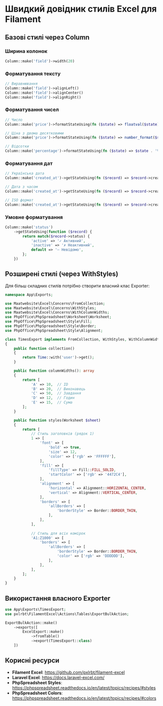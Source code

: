 # Швидкий довідник стилів Excel для Filament

## Базові стилі через Column

### Ширина колонок
```php
Column::make('field')->width(20)
```

### Форматування тексту
```php
// Виравнювання
Column::make('field')->alignLeft()
Column::make('field')->alignCenter()
Column::make('field')->alignRight()
```

### Форматування чисел
```php
// Число
Column::make('price')->formatStateUsing(fn ($state) => floatval($state))

// Ціна з двома десятковими
Column::make('price')->formatStateUsing(fn ($state) => number_format($state, 2, '.', ''))

// Відсотки
Column::make('percentage')->formatStateUsing(fn ($state) => $state . '%')
```

### Форматування дат
```php
// Українська дата
Column::make('created_at')->getStateUsing(fn ($record) => $record->created_at?->format('d.m.Y'))

// Дата з часом
Column::make('created_at')->getStateUsing(fn ($record) => $record->created_at?->format('d.m.Y H:i:s'))

// ISO формат
Column::make('created_at')->getStateUsing(fn ($record) => $record->created_at?->toDateTimeString())
```

### Умовне форматування
```php
Column::make('status')
    ->getStateUsing(function ($record) {
        return match($record->status) {
            'active' => '✓ Активний',
            'inactive' => '✗ Неактивний',
            default => '– Невідомо',
        };
    })
```

## Розширені стилі (через WithStyles)

Для більш складних стилів потрібно створити власний клас Exporter:

```php
namespace App\Exports;

use Maatwebsite\Excel\Concerns\FromCollection;
use Maatwebsite\Excel\Concerns\WithStyles;
use Maatwebsite\Excel\Concerns\WithColumnWidths;
use PhpOffice\PhpSpreadsheet\Worksheet\Worksheet;
use PhpOffice\PhpSpreadsheet\Style\Fill;
use PhpOffice\PhpSpreadsheet\Style\Border;
use PhpOffice\PhpSpreadsheet\Style\Alignment;

class TimesExport implements FromCollection, WithStyles, WithColumnWidths
{
    public function collection()
    {
        return Time::with('user')->get();
    }

    public function columnWidths(): array
    {
        return [
            'A' => 10,  // ID
            'B' => 20,  // Виконавець
            'C' => 50,  // Завдання
            'D' => 12,  // Годин
            'E' => 15,  // Сума
        ];
    }

    public function styles(Worksheet $sheet)
    {
        return [
            // Стиль заголовків (рядок 1)
            1 => [
                'font' => [
                    'bold' => true,
                    'size' => 12,
                    'color' => ['rgb' => 'FFFFFF'],
                ],
                'fill' => [
                    'fillType' => Fill::FILL_SOLID,
                    'startColor' => ['rgb' => '4472C4'],
                ],
                'alignment' => [
                    'horizontal' => Alignment::HORIZONTAL_CENTER,
                    'vertical' => Alignment::VERTICAL_CENTER,
                ],
                'borders' => [
                    'allBorders' => [
                        'borderStyle' => Border::BORDER_THIN,
                    ],
                ],
            ],
            
            // Стиль для всіх комірок
            'A1:Z1000' => [
                'borders' => [
                    'allBorders' => [
                        'borderStyle' => Border::BORDER_THIN,
                        'color' => ['rgb' => 'DDDDDD'],
                    ],
                ],
            ],
        ];
    }
}
```

## Використання власного Exporter

```php
use App\Exports\TimesExport;
use pxlrbt\FilamentExcel\Actions\Tables\ExportBulkAction;

ExportBulkAction::make()
    ->exports([
        ExcelExport::make()
            ->fromTable()
            ->export(TimesExport::class)
    ])
```

## Корисні ресурси

- **Filament Excel**: https://github.com/pxlrbt/filament-excel
- **Laravel Excel**: https://docs.laravel-excel.com/
- **PhpSpreadsheet Styles**: https://phpspreadsheet.readthedocs.io/en/latest/topics/recipes/#styles
- **PhpSpreadsheet Colors**: https://phpspreadsheet.readthedocs.io/en/latest/topics/recipes/#colors

